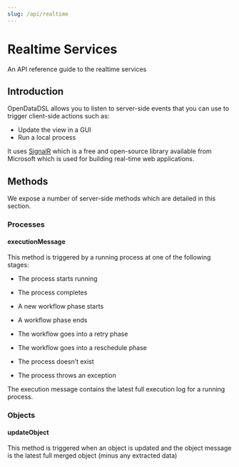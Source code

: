 ```yaml
---
slug: /api/realtime
---
```

Realtime Services
=================

An API reference guide to the realtime services

## Introduction

OpenDataDSL allows you to listen to server-side events that you can use to trigger client-side actions such as:

*   Update the view in a GUI
*   Run a local process
    
It uses [SignalR](https://dotnet.microsoft.com/apps/aspnet/signalr) which is a free and open-source library available from Microsoft which is used for building real-time web applications.

## Methods

We expose a number of server-side methods which are detailed in this section.

### Processes

#### executionMessage

This method is triggered by a running process at one of the following stages:

*   The process starts running
    
*   The process completes
    
*   A new workflow phase starts
    
*   A workflow phase ends
    
*   The workflow goes into a retry phase
    
*   The workflow goes into a reschedule phase
    
*   The process doesn’t exist
    
*   The process throws an exception
    

The execution message contains the latest full execution log for a running process.

### Objects

#### updateObject

This method is triggered when an object is updated and the object message is the latest full merged object (minus any extracted data)

